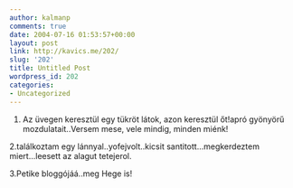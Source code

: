 ```yaml
---
author: kalmanp
comments: true
date: 2004-07-16 01:53:57+00:00
layout: post
link: http://kavics.me/202/
slug: '202'
title: Untitled Post
wordpress_id: 202
categories:
- Uncategorized
---
```


1. Az üvegen keresztül egy tükröt látok, azon keresztül őt!apró gyönyörű mozdulatait..Versem mese, vele mindig, minden miénk!  

2.találkoztam egy lánnyal..yofejvolt..kicsit santitott...megkerdeztem miert...leesett az alagut tetejerol.  

3.Petike bloggójáá..meg Hege is!  

  

